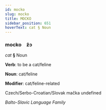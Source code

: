 ```yaml
---
id: mocko
slug: mocko
title: MOCKO
sidebar_position: 651
hoverText: cat § Noun
---
```


### mocko&emsp;<span kind="abugida">ƶ̄ɔ</span>

*cat* **§** Noun

**Verb**: to be a cat/feline

**Noun**: cat/feline

**Modifier**: cat/feline-related

Czech/Serbo-Croatian/Slovak mačka undefined

*Balto-Slavic Language Family*